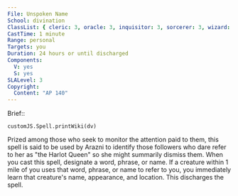 ```yaml
---
File: Unspoken Name
School: divination
ClassList: { cleric: 3, oracle: 3, inquisitor: 3, sorcerer: 3, wizard: 3, witch: 3 }
CastTime: 1 minute
Range: personal
Targets: you
Duration: 24 hours or until discharged
Components:
  V: yes
  S: yes
SLALevel: 3
Copyright:
  Content: "AP 140"
---
```

Brief:: 

```dataviewjs
customJS.Spell.printWiki(dv)
```

Prized among those who seek to monitor the attention paid to them, this spell is said to be used by Arazni to identify those followers who dare refer to her as "the Harlot Queen" so she might summarily dismiss them. When you cast this spell, designate a word, phrase, or name. If a creature within 1 mile of you uses that word, phrase, or name to refer to you, you immediately learn that creature's name, appearance, and location. This discharges the spell.
